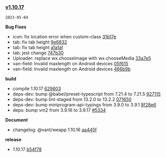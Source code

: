 ### [v1.10.17](https://github.com/youzan/vant-weapp/compare/v1.10.16...v1.10.17)

`2023-05-04`

**Bug Fixes**

- icon: fix location error when custom-class [31b17e](https://github.com/youzan/vant-weapp/commit/31b17e910b439bf98b96a5060373dfa7d4bef242)
- tab: fix tab height [9e6832](https://github.com/youzan/vant-weapp/commit/9e6832bf851e7fc6ed2631e5e467ce672bb33d46)
- tab: fix tab height [a1a1af](https://github.com/youzan/vant-weapp/commit/a1a1af37f1f82847f6691f8ce43aca3ff59064b2)
- tab: jest change [747b30](https://github.com/youzan/vant-weapp/commit/747b30597ab20e0e887dba118fe93fb5999108bd)
- Uploader: replace wx.chooseImage with wx.chooseMedia [33a7e5](https://github.com/youzan/vant-weapp/commit/33a7e55a716f7ea47f7ccbec1d70998fcea9e6aa)
- van-field: Invalid maxlength on Android devices [05f615](https://github.com/youzan/vant-weapp/commit/05f6159df86e9cba7dae71659b39bc4b31fd3c10)
- van-field: Invalid maxlength on Android devices [466b9b](https://github.com/youzan/vant-weapp/commit/466b9b55048afe46f4c88bf8bdc2ef19231613e4)

**build**

- compile 1.10.17 [629603](https://github.com/youzan/vant-weapp/commit/629603e7b0d497c1de7fc725e69c7f8169cd1193)
- deps-dev: bump @babel/preset-typescript from 7.21.4 to 7.21.5 [927115](https://github.com/youzan/vant-weapp/commit/9271152ec22bb5a968ed628cc0ea917fdc39bd1c)
- deps-dev: bump lint-staged from 13.2.0 to 13.2.2 [071650](https://github.com/youzan/vant-weapp/commit/071650a37b64cce1de99ac43f636acdb6f578afe)
- deps-dev: bump miniprogram-api-typings from 3.9.0 to 3.9.1 [8f28e6](https://github.com/youzan/vant-weapp/commit/8f28e6ae42be7c100acb1566bd934339cf401f6e)
- deps: bump vm2 from 3.9.16 to 3.9.17 [#5334](https://github.com/youzan/vant-weapp/issues/5334)

**Document**

- changelog: @vant/weapp 1.10.16 [aa445f](https://github.com/youzan/vant-weapp/commit/aa445fddb7d8ee6a4781000bea3cbd61545686ac)

**release**

- 1.10.17 [b54f78](https://github.com/youzan/vant-weapp/commit/b54f78328da97f881644e9fd1fec3caa95f25358)
